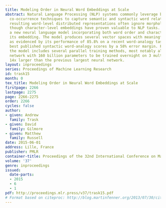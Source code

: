 ```yaml
---
title: Modeling Order in Neural Word Embeddings at Scale
abstract: Natural Language Processing (NLP) systems commonly leverage bag-of-words
  co-occurrence techniques to capture semantic and syntactic word relationships. The
  resulting word-level distributed representations often ignore morphological information,
  though character-level embeddings have proven valuable to NLP tasks. We propose
  a new neural language model incorporating both word order and character order in
  its embedding. The model produces several vector spaces with meaningful substructure,
  as evidenced by its performance of 85.8% on a recent word-analogy task, exceeding
  best published syntactic word-analogy scores by a 58% error margin. Furthermore,
  the model includes several parallel training methods, most notably allowing a skip-gram
  network with 160 billion parameters to be trained overnight on 3 multi-core CPUs,
  14x larger than the previous largest neural network.
layout: inproceedings
series: Proceedings of Machine Learning Research
id: trask15
month: 0
tex_title: Modeling Order in Neural Word Embeddings at Scale
firstpage: 2266
lastpage: 2275
page: 2266-2275
order: 2266
cycles: false
author:
- given: Andrew
  family: Trask
- given: David
  family: Gilmore
- given: Matthew
  family: Russell
date: 2015-06-01
address: Lille, France
publisher: PMLR
container-title: Proceedings of the 32nd International Conference on Machine Learning
volume: '37'
genre: inproceedings
issued:
  date-parts:
  - 2015
  - 6
  - 1
pdf: http://proceedings.mlr.press/v37/trask15.pdf
# Format based on citeproc: http://blog.martinfenner.org/2013/07/30/citeproc-yaml-for-bibliographies/
---
```


